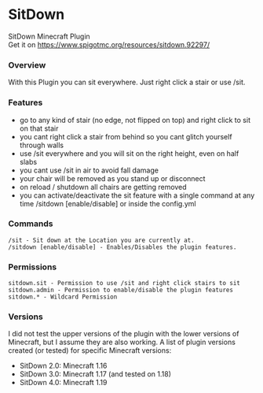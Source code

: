 # SitDown
SitDown Minecraft Plugin\
Get it on https://www.spigotmc.org/resources/sitdown.92297/

### Overview
With this Plugin you can sit everywhere. Just right click a stair or use /sit.

### Features
* go to any kind of stair (no edge, not flipped on top) and right click to sit on that stair
* you cant right click a stair from behind so you cant glitch yourself through walls
* use /sit everywhere and you will sit on the right height, even on half slabs
* you cant use /sit in air to avoid fall damage
* your chair will be removed as you stand up or disconnect
* on reload / shutdown all chairs are getting removed
* you can activate/deactivate the sit feature with a single command at any time /sitdown [enable/disable] or inside the config.yml

### Commands
    /sit - Sit down at the Location you are currently at.
    /sitdown [enable/disable] - Enables/Disables the plugin features.

### Permissions
    sitdown.sit - Permission to use /sit and right click stairs to sit
    sitdown.admin - Permission to enable/disable the plugin features
    sitdown.* - Wildcard Permission

### Versions
I did not test the upper versions of the plugin with the lower versions of Minecraft, but I assume they are also working. A list of plugin versions created (or tested) for specific Minecraft versions:

* SitDown 2.0: Minecraft 1.16
* SitDown 3.0: Minecraft 1.17 (and tested on 1.18)
* SitDown 4.0: Minecraft 1.19
